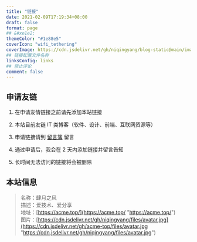 ```yaml
---
title: "链接"
date: 2021-02-09T17:19:34+08:00
draft: false
format: page
## &#xe1e2;
themeColor: "#1e88e5"
coverIcon: "wifi_tethering"
coverImage: https://cdn.jsdelivr.net/gh/niqingyang/blog-static@main/images/2021/04/20210410225514-headerbg_links.jpeg
## 链接配置文件名称
linksConfig: links
## 禁止评论
comment: false
---
```


## 申请友链

1. 在申请友情链接之前请先添加本站链接

2. 本站目前友链 IT 类博客（软件、设计、前端、互联网资源等）

3. 申请链接请到 [留言簿](/guestbook "留言簿") 留言

4. 通过申请后，我会在 2 天内添加链接并留言告知

5. 长时间无法访问的链接将会被删除

## 本站信息

<info>

> 名称：肆月之风  
> 描述：爱技术、爱分享  
> 地址：[https://acme.top/](https://acme.top/ "https://acme.top/")  
> 图片：[https://cdn.jsdelivr.net/gh/niqingyang/files/avatar.jpg](https://cdn.jsdelivr.net/gh/acme-top/files/avatar.jpg "https://cdn.jsdelivr.net/gh/niqingyang/files/avatar.jpg")

</info>
